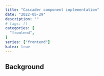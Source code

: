 ```yaml
---
title: "Cascader component implementation"
date: "2022-05-29"
description: ""
# tags: []
categories: [
  "frontend",
]
series: ["frontend"]
katex: true
---
```



<!--more-->


## Background
